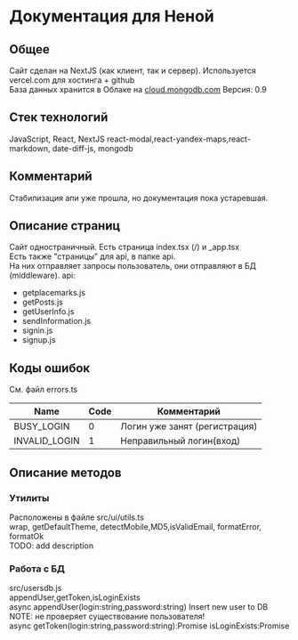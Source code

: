 <!-- FIXME: add normal docs! -->

# Документация для Неной

## Общее

Сайт сделан на NextJS (как клиент, так и сервер). Используется vercel.com для хостинга + github  
База данных хранится в Облаке на [cloud.mongodb.com](https://cloud.mongodb.com)
Версия: 0.9

## Стек технологий

JavaScript, React, NextJS
react-modal,react-yandex-maps,react-markdown, date-diff-js, mongodb

## Комментарий

Стабилизация апи уже прошла, но документация пока устаревшая.

## Описание страниц

Сайт одностраничный. Есть страница index.tsx (/) и \_app.tsx  
Есть также "страницы" для api, в папке api.  
На них отправляет запросы пользователь, они отправляют в БД (middleware).
api:

- getplacemarks.js
- getPosts.js
- getUserInfo.js
- sendInformation.js
- signin.js
- signup.js

## Коды ошибок

См. файл errors.ts

| Name          | Code | Комментарий                   |
| ------------- | ---- | ----------------------------- |
| BUSY_LOGIN    | 0    | Логин уже занят (регистрация) |
| INVALID_LOGIN | 1    | Неправильный логин(вход)      |

## Описание методов

### Утилиты

Расположены в файле src/ui/utils.ts  
wrap, getDefaultTheme, detectMobile,MD5,isValidEmail, formatError, formatOk  
TODO: add description

### Работа с БД

src/usersdb.js  
appendUser,getToken,isLoginExists  
async appendUser(login:string,password:string)
Insert new user to DB  
NOTE: не проверяет существование пользователя!  
async getToken(login:string,password:string):Promise<string>
isLoginExists:Promise<boolean>
